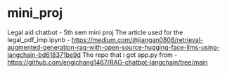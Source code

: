 # mini_proj
Legal aid chatbot - 5th sem mini proj
The article used for the legal_pdf_imp.ipynb -
https://medium.com/@jiangan0808/retrieval-augmented-generation-rag-with-open-source-hugging-face-llms-using-langchain-bd618371be9d
The repo that i got app.py from - https://github.com/engichang1467/RAG-chatbot-langchain/tree/main
